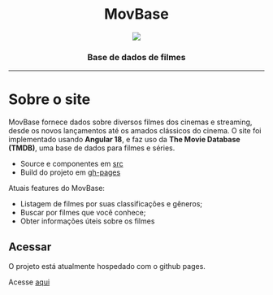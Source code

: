 <div align="center">
    <h1>MovBase</h1>
    <img src="https://tiegow.github.io/MovBase/MB_LOGO.png"/>
    <h3>Base de dados de filmes</h3>
</div>

---

# Sobre o site
MovBase fornece dados sobre diversos filmes dos cinemas e streaming, desde os novos lançamentos até os amados clássicos do cinema. O site foi implementado usando **Angular 18**, e faz uso da **The Movie Database (TMDB)**, uma base de dados para filmes e séries.

- Source e componentes em <a href="https://github.com/Tiegow/MovBase/tree/src/src">src</a>
- Build do projeto em <a href="https://github.com/Tiegow/MovBase/tree/gh-pages">gh-pages</a>

Atuais features do MovBase:
- Listagem de filmes por suas classificações e gêneros;
- Buscar por filmes que você conhece;
- Obter informações úteis sobre os filmes

## Acessar
O projeto está atualmente hospedado com o github pages. 

Acesse <a href="https://tiegow.github.io/MovBase/">aqui</a>
